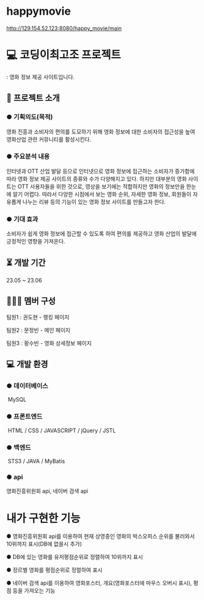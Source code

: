 # happymovie
http://129.154.52.123:8080/happy_movie/main
# 💻 코딩이최고조 프로젝트
: 영화 정보 제공 사이트입니다.

## 🤔 프로젝트 소개
### ● 기획의도(목적)
영화 진흥과 소비자의 편의를 도모하기 위해 영화 정보에 대한 소비자의 접근성을 높여 영화산업 관련 커뮤니티를 활성시킨다.

### ● 주요분석 내용
인터넷과 OTT 산업 발달 등으로 인터넷으로 영화 정보에 접근하는 소비자가 증가함에 따라 영화 정보 제공 사이트의 종류와 수가 다양해지고 있다. 하지만 대부분의 영화 사이트는 OTT 사용자들을 위한 것으로, 영상을 보기에는 적합하지만 영화의 정보만을 한눈에 알기 어렵다. 따라서 다양한 시점에서 보는 영화 순위, 자세한 영화 정보, 회원들이 자유롭게 나누는 리뷰 등의 기능이 있는 영화 정보 사이트를 만들고자 한다.

### ● 기대 효과
소비자가 쉽게 영화 정보에 접근할 수 있도록 하여 편의를 제공하고 영화 산업의 발달에 긍정적인 영향을 가져온다.

## ⏳ 개발 기간
23.05 ~ 23.06

## 🧑‍🤝‍🧑 멤버 구성

팀원1 : 권도현 - 랭킹 페이지

팀원2 : 문정빈 - 메인 페이지

팀원3 : 황수빈 - 영화 상세정보 페이지

## 💻 개발 환경
### ● 데이터베이스
 MySQL
### ● 프론트엔드
 HTML / CSS / JAVASCRIPT / jQuery / JSTL
### ● 백엔드
 STS3 / JAVA / MyBatis
### ● api
영화진흥위원회 api, 네이버 검색 api


# 내가 구현한 기능
● 영화진흥위원회 api를 이용하여 현재 상영중인 영화의 박스오피스 순위를 불러와서 10위까지 표시(DB에 없을시 추가)

● DB에 있는 영화를 유저평점순위로 정렬하여 10위까지 표시

● 장르별 영화를 평점순위로 정렬하여 표시

● 네이버 검색 api를 이용하여 영화포스터, 개요(영화포스터에 마우스 오버시 표시), 평점 등을 가져오는 기능


